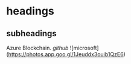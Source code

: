 # headings

## subheadings
Azure Blockchain. *github*
![microsoft] (https://photos.app.goo.gl/1Jeuddx3ouib1QzE6)
